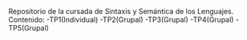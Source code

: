 Repositorio de la cursada de Sintaxis y Semántica de los Lenguajes. 
Contenido: 
-TP1(Individual)
-TP2(Grupal)
-TP3(Grupal)
-TP4(Grupal)
-TP5(Grupal)
